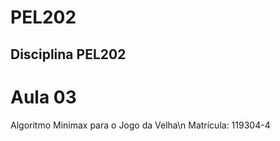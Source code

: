 # PEL202
Disciplina PEL202
-----------------
Aula 03
=======
Algoritmo Minimax para o Jogo da Velha\n
Matrícula: 119304-4


